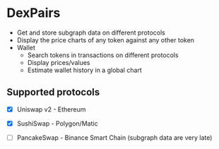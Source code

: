 # DexPairs

* Get and store subgraph data on different protocols
* Display the price charts of any token against any other token
* Wallet
  * Search tokens in transactions on different protocols
  * Display prices/values
  * Estimate wallet history in a global chart


## Supported protocols
* [x] Uniswap v2 - Ethereum
* [x] SushiSwap - Polygon/Matic
* [ ] PancakeSwap - Binance Smart Chain (subgraph data are very late)

